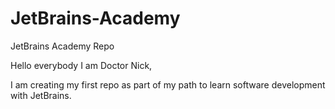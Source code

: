 # JetBrains-Academy
JetBrains Academy Repo

Hello everybody I am Doctor Nick,

I am creating my first repo as part of my path to learn software development with JetBrains.
